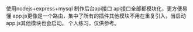 使用nodejs+express+mysql 制作后台api接口
api接口全部都模块化，更方便易懂
app.js更像是一个路由，集中了所有的插件其他模块不用在重复引入，当启动app.js其他模块也会启动。
个人练习，仅供参考。
